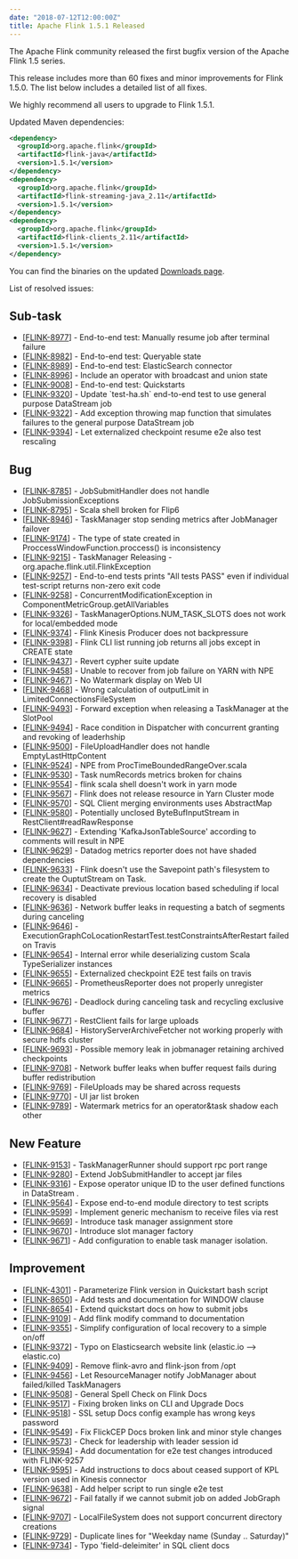 ```yaml
---
date: "2018-07-12T12:00:00Z"
title: Apache Flink 1.5.1 Released
---
```


The Apache Flink community released the first bugfix version of the Apache Flink 1.5 series.

This release includes more than 60 fixes and minor improvements for Flink 1.5.0. The list below includes a detailed list of all fixes.

We highly recommend all users to upgrade to Flink 1.5.1.

Updated Maven dependencies:

```xml
<dependency>
  <groupId>org.apache.flink</groupId>
  <artifactId>flink-java</artifactId>
  <version>1.5.1</version>
</dependency>
<dependency>
  <groupId>org.apache.flink</groupId>
  <artifactId>flink-streaming-java_2.11</artifactId>
  <version>1.5.1</version>
</dependency>
<dependency>
  <groupId>org.apache.flink</groupId>
  <artifactId>flink-clients_2.11</artifactId>
  <version>1.5.1</version>
</dependency>
```

You can find the binaries on the updated [Downloads page](http://flink.apache.org/downloads.html).

List of resolved issues:

<h2>        Sub-task
</h2>
<ul>
<li>[<a href='https://issues.apache.org/jira/browse/FLINK-8977'>FLINK-8977</a>] -         End-to-end test: Manually resume job after terminal failure
</li>
<li>[<a href='https://issues.apache.org/jira/browse/FLINK-8982'>FLINK-8982</a>] -         End-to-end test: Queryable state
</li>
<li>[<a href='https://issues.apache.org/jira/browse/FLINK-8989'>FLINK-8989</a>] -         End-to-end test: ElasticSearch connector
</li>
<li>[<a href='https://issues.apache.org/jira/browse/FLINK-8996'>FLINK-8996</a>] -         Include an operator with broadcast and union state
</li>
<li>[<a href='https://issues.apache.org/jira/browse/FLINK-9008'>FLINK-9008</a>] -         End-to-end test: Quickstarts
</li>
<li>[<a href='https://issues.apache.org/jira/browse/FLINK-9320'>FLINK-9320</a>] -         Update `test-ha.sh` end-to-end test to use general purpose DataStream job
</li>
<li>[<a href='https://issues.apache.org/jira/browse/FLINK-9322'>FLINK-9322</a>] -         Add exception throwing map function that simulates failures to the general purpose DataStream job
</li>
<li>[<a href='https://issues.apache.org/jira/browse/FLINK-9394'>FLINK-9394</a>] -         Let externalized checkpoint resume e2e also test rescaling
</li>
</ul>
        
<h2>        Bug
</h2>
<ul>
<li>[<a href='https://issues.apache.org/jira/browse/FLINK-8785'>FLINK-8785</a>] -         JobSubmitHandler does not handle JobSubmissionExceptions
</li>
<li>[<a href='https://issues.apache.org/jira/browse/FLINK-8795'>FLINK-8795</a>] -         Scala shell broken for Flip6
</li>
<li>[<a href='https://issues.apache.org/jira/browse/FLINK-8946'>FLINK-8946</a>] -         TaskManager stop sending metrics after JobManager failover
</li>
<li>[<a href='https://issues.apache.org/jira/browse/FLINK-9174'>FLINK-9174</a>] -         The type of state created in ProccessWindowFunction.proccess() is inconsistency
</li>
<li>[<a href='https://issues.apache.org/jira/browse/FLINK-9215'>FLINK-9215</a>] -         TaskManager Releasing  - org.apache.flink.util.FlinkException
</li>
<li>[<a href='https://issues.apache.org/jira/browse/FLINK-9257'>FLINK-9257</a>] -         End-to-end tests prints &quot;All tests PASS&quot; even if individual test-script returns non-zero exit code
</li>
<li>[<a href='https://issues.apache.org/jira/browse/FLINK-9258'>FLINK-9258</a>] -         ConcurrentModificationException in ComponentMetricGroup.getAllVariables
</li>
<li>[<a href='https://issues.apache.org/jira/browse/FLINK-9326'>FLINK-9326</a>] -         TaskManagerOptions.NUM_TASK_SLOTS does not work for local/embedded mode
</li>
<li>[<a href='https://issues.apache.org/jira/browse/FLINK-9374'>FLINK-9374</a>] -         Flink Kinesis Producer does not backpressure
</li>
<li>[<a href='https://issues.apache.org/jira/browse/FLINK-9398'>FLINK-9398</a>] -         Flink CLI list running job returns all jobs except in CREATE state
</li>
<li>[<a href='https://issues.apache.org/jira/browse/FLINK-9437'>FLINK-9437</a>] -         Revert cypher suite update
</li>
<li>[<a href='https://issues.apache.org/jira/browse/FLINK-9458'>FLINK-9458</a>] -         Unable to recover from job failure on YARN with NPE
</li>
<li>[<a href='https://issues.apache.org/jira/browse/FLINK-9467'>FLINK-9467</a>] -         No Watermark display on Web UI
</li>
<li>[<a href='https://issues.apache.org/jira/browse/FLINK-9468'>FLINK-9468</a>] -         Wrong calculation of outputLimit in LimitedConnectionsFileSystem
</li>
<li>[<a href='https://issues.apache.org/jira/browse/FLINK-9493'>FLINK-9493</a>] -         Forward exception when releasing a TaskManager at the SlotPool
</li>
<li>[<a href='https://issues.apache.org/jira/browse/FLINK-9494'>FLINK-9494</a>] -         Race condition in Dispatcher with concurrent granting and revoking of leaderhship
</li>
<li>[<a href='https://issues.apache.org/jira/browse/FLINK-9500'>FLINK-9500</a>] -         FileUploadHandler does not handle EmptyLastHttpContent
</li>
<li>[<a href='https://issues.apache.org/jira/browse/FLINK-9524'>FLINK-9524</a>] -         NPE from ProcTimeBoundedRangeOver.scala
</li>
<li>[<a href='https://issues.apache.org/jira/browse/FLINK-9530'>FLINK-9530</a>] -         Task numRecords metrics broken for chains
</li>
<li>[<a href='https://issues.apache.org/jira/browse/FLINK-9554'>FLINK-9554</a>] -         flink scala shell doesn&#39;t work in yarn mode
</li>
<li>[<a href='https://issues.apache.org/jira/browse/FLINK-9567'>FLINK-9567</a>] -         Flink does not release resource in Yarn Cluster mode
</li>
<li>[<a href='https://issues.apache.org/jira/browse/FLINK-9570'>FLINK-9570</a>] -         SQL Client merging environments uses AbstractMap
</li>
<li>[<a href='https://issues.apache.org/jira/browse/FLINK-9580'>FLINK-9580</a>] -         Potentially unclosed ByteBufInputStream in RestClient#readRawResponse
</li>
<li>[<a href='https://issues.apache.org/jira/browse/FLINK-9627'>FLINK-9627</a>] -         Extending &#39;KafkaJsonTableSource&#39; according to comments will result in NPE
</li>
<li>[<a href='https://issues.apache.org/jira/browse/FLINK-9629'>FLINK-9629</a>] -         Datadog metrics reporter does not have shaded dependencies
</li>
<li>[<a href='https://issues.apache.org/jira/browse/FLINK-9633'>FLINK-9633</a>] -         Flink doesn&#39;t use the Savepoint path&#39;s filesystem to create the OuptutStream on Task.
</li>
<li>[<a href='https://issues.apache.org/jira/browse/FLINK-9634'>FLINK-9634</a>] -         Deactivate previous location based scheduling if local recovery is disabled
</li>
<li>[<a href='https://issues.apache.org/jira/browse/FLINK-9636'>FLINK-9636</a>] -         Network buffer leaks in requesting a batch of segments during canceling
</li>
<li>[<a href='https://issues.apache.org/jira/browse/FLINK-9646'>FLINK-9646</a>] -         ExecutionGraphCoLocationRestartTest.testConstraintsAfterRestart failed on Travis
</li>
<li>[<a href='https://issues.apache.org/jira/browse/FLINK-9654'>FLINK-9654</a>] -         Internal error while deserializing custom Scala TypeSerializer instances
</li>
<li>[<a href='https://issues.apache.org/jira/browse/FLINK-9655'>FLINK-9655</a>] -         Externalized checkpoint E2E test fails on travis
</li>
<li>[<a href='https://issues.apache.org/jira/browse/FLINK-9665'>FLINK-9665</a>] -         PrometheusReporter does not properly unregister metrics
</li>
<li>[<a href='https://issues.apache.org/jira/browse/FLINK-9676'>FLINK-9676</a>] -         Deadlock during canceling task and recycling exclusive buffer
</li>
<li>[<a href='https://issues.apache.org/jira/browse/FLINK-9677'>FLINK-9677</a>] -         RestClient fails for large uploads
</li>
<li>[<a href='https://issues.apache.org/jira/browse/FLINK-9684'>FLINK-9684</a>] -         HistoryServerArchiveFetcher not working properly with secure hdfs cluster
</li>
<li>[<a href='https://issues.apache.org/jira/browse/FLINK-9693'>FLINK-9693</a>] -         Possible memory leak in jobmanager retaining archived checkpoints
</li>
<li>[<a href='https://issues.apache.org/jira/browse/FLINK-9708'>FLINK-9708</a>] -         Network buffer leaks when buffer request fails during buffer redistribution
</li>
<li>[<a href='https://issues.apache.org/jira/browse/FLINK-9769'>FLINK-9769</a>] -         FileUploads may be shared across requests
</li>
<li>[<a href='https://issues.apache.org/jira/browse/FLINK-9770'>FLINK-9770</a>] -         UI jar list broken
</li>
<li>[<a href='https://issues.apache.org/jira/browse/FLINK-9789'>FLINK-9789</a>] -         Watermark metrics for an operator&amp;task shadow each other
</li>
</ul>
        
<h2>        New Feature
</h2>
<ul>
<li>[<a href='https://issues.apache.org/jira/browse/FLINK-9153'>FLINK-9153</a>] -         TaskManagerRunner should support rpc port range
</li>
<li>[<a href='https://issues.apache.org/jira/browse/FLINK-9280'>FLINK-9280</a>] -         Extend JobSubmitHandler to accept jar files
</li>
<li>[<a href='https://issues.apache.org/jira/browse/FLINK-9316'>FLINK-9316</a>] -         Expose operator unique ID to the user defined functions in DataStream .
</li>
<li>[<a href='https://issues.apache.org/jira/browse/FLINK-9564'>FLINK-9564</a>] -         Expose end-to-end module directory to test scripts
</li>
<li>[<a href='https://issues.apache.org/jira/browse/FLINK-9599'>FLINK-9599</a>] -         Implement generic mechanism to receive files via rest
</li>
<li>[<a href='https://issues.apache.org/jira/browse/FLINK-9669'>FLINK-9669</a>] -         Introduce task manager assignment store
</li>
<li>[<a href='https://issues.apache.org/jira/browse/FLINK-9670'>FLINK-9670</a>] -         Introduce slot manager factory
</li>
<li>[<a href='https://issues.apache.org/jira/browse/FLINK-9671'>FLINK-9671</a>] -         Add configuration to enable task manager isolation.
</li>
</ul>
        
<h2>        Improvement
</h2>
<ul>
<li>[<a href='https://issues.apache.org/jira/browse/FLINK-4301'>FLINK-4301</a>] -         Parameterize Flink version in Quickstart bash script
</li>
<li>[<a href='https://issues.apache.org/jira/browse/FLINK-8650'>FLINK-8650</a>] -         Add tests and documentation for WINDOW clause
</li>
<li>[<a href='https://issues.apache.org/jira/browse/FLINK-8654'>FLINK-8654</a>] -         Extend quickstart docs on how to submit jobs
</li>
<li>[<a href='https://issues.apache.org/jira/browse/FLINK-9109'>FLINK-9109</a>] -         Add flink modify command to documentation
</li>
<li>[<a href='https://issues.apache.org/jira/browse/FLINK-9355'>FLINK-9355</a>] -         Simplify configuration of local recovery to a simple on/off
</li>
<li>[<a href='https://issues.apache.org/jira/browse/FLINK-9372'>FLINK-9372</a>] -         Typo on Elasticsearch website link (elastic.io --&gt; elastic.co)
</li>
<li>[<a href='https://issues.apache.org/jira/browse/FLINK-9409'>FLINK-9409</a>] -         Remove flink-avro and flink-json from /opt
</li>
<li>[<a href='https://issues.apache.org/jira/browse/FLINK-9456'>FLINK-9456</a>] -         Let ResourceManager notify JobManager about failed/killed TaskManagers
</li>
<li>[<a href='https://issues.apache.org/jira/browse/FLINK-9508'>FLINK-9508</a>] -         General Spell Check on Flink Docs
</li>
<li>[<a href='https://issues.apache.org/jira/browse/FLINK-9517'>FLINK-9517</a>] -         Fixing broken links on CLI and Upgrade Docs
</li>
<li>[<a href='https://issues.apache.org/jira/browse/FLINK-9518'>FLINK-9518</a>] -         SSL setup Docs config example has wrong keys password 
</li>
<li>[<a href='https://issues.apache.org/jira/browse/FLINK-9549'>FLINK-9549</a>] -         Fix FlickCEP Docs broken link and minor style changes
</li>
<li>[<a href='https://issues.apache.org/jira/browse/FLINK-9573'>FLINK-9573</a>] -         Check for leadership with leader session id
</li>
<li>[<a href='https://issues.apache.org/jira/browse/FLINK-9594'>FLINK-9594</a>] -         Add documentation for e2e test changes introduced with FLINK-9257
</li>
<li>[<a href='https://issues.apache.org/jira/browse/FLINK-9595'>FLINK-9595</a>] -         Add instructions to docs about ceased support of KPL version used in Kinesis connector
</li>
<li>[<a href='https://issues.apache.org/jira/browse/FLINK-9638'>FLINK-9638</a>] -         Add helper script to run single e2e test
</li>
<li>[<a href='https://issues.apache.org/jira/browse/FLINK-9672'>FLINK-9672</a>] -         Fail fatally if we cannot submit job on added JobGraph signal
</li>
<li>[<a href='https://issues.apache.org/jira/browse/FLINK-9707'>FLINK-9707</a>] -         LocalFileSystem does not support concurrent directory creations
</li>
<li>[<a href='https://issues.apache.org/jira/browse/FLINK-9729'>FLINK-9729</a>] -         Duplicate lines for &quot;Weekday name (Sunday .. Saturday)&quot;
</li>
<li>[<a href='https://issues.apache.org/jira/browse/FLINK-9734'>FLINK-9734</a>] -         Typo &#39;field-deleimiter&#39; in SQL client docs
</li>
</ul>
                                                                                                                                                
